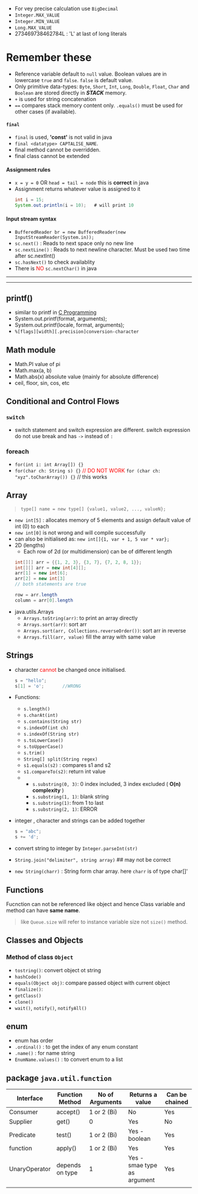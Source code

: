 - For vey precise calculation use `BigDecimal`
- `Integer.MAX_VALUE`
- `Integer.MIN_VALUE`
- `Long.MAX_VALUE`
- 273469738462784L	: 'L' at last of long literals

# Remember these
- Reference variable default to `null` value.
Boolean values are in lowercase `true` and `false`. `false` is default value.
- Only primitive data-types: `Byte`, `Short`, `Int`, `Long`, `Double`, `Float`, `Char` and `Boolean` are stored directly in ***STACK*** memory.
- `+` is used for string concatenation
- `==` compares stack memory content only. `.equals()` must be used for other cases (if available).

#### `final`
- `final` is used, **'const'** is not valid in java
- `final <datatype> CAPTALISE_NAME`.
- final method cannot be overridden.
- final class cannot be extended

#### Assignment rules
- `x = y = 0` OR `head = tail = node` this is **correct** in java
- Assignment returns whatever value is assigned to it
  ```java
  int i = 15;
  System.out.println(i = 10);	# will print 10
  ```

#### Input stream syntax
- `BufferedReader br = new BufferedReader(new InputStreamReader(System.in));`
- `sc.next()` : Reads to next space only no new line
- `sc.nextLine()` : Reads to next newline character. Must be used two time after sc.nextInt()
- `sc.hasNext()`	to check availablity
- There is <span style="color:red;=">NO</span> `sc.nextChar()` in java

---
---

## printf()
- similar to printf in [C Programming](https://github.com/MASTREX/My-Quick-Rev-Notes/tree/main/C#printf)
- System.out.printf(format, arguments);
- System.out.printf(locale, format, arguments);
- `%[flags][width][.precision]conversion-character`

## Math module
- Math.PI	value of pi
- Math.max(a, b)
- Math.abs(x) absolute value (mainly for absolute difference)
- ceil, floor, sin, cos, etc

## Conditional and Control Flows
### `switch`
- switch statement and switch expression are different. switch expression do not use break and has `->` instead of `:`

### foreach
- `for(int i: int Array[]) {}`
- `for(char ch: String s) {}`  <span style="color:red">// DO NOT WORK</span> `for (char ch: "xyz".toCharArray()) {}`	// this works

## Array
> `type[] name = new type[] {value1, value2, ..., valueN};`
- `new int[5]` : allocates memory of 5 elements and assign default value of int (0) to each
- `new int[0]` is not wrong and will compile successfully
- can also  be initialised as: `new int[]{1, var + 1, 5 var * var};`
- 2D (lengths)
  -	Each row of 2d (or multidimension) can be of different length
  ```java
  int[][] arr = {{1, 2, 3}, {3, 7}, {7, 2, 8, 1}};
  int[][] arr = new int[4][];
  arr[1] = new int[6];
  arr[2] = new int[3]
  // both statements are true

  row = arr.length
  column = arr[0].length
  ```
- java.utils.Arrays
  - `Arrays.toString(arr)`:	to print an array directly
  - `Arrays.sort(arr)`:		sort arr
  - `Arrays.sort(arr, Collections.reverseOrder())`:		sort arr in reverse
  - `Arrays.fill(arr, value)` fill the array with same value

## Strings
- character <span style="color:red">cannot</span> be changed once initialised.
  ```java
  s = "hello";
  s[1] = 'o';		//WRONG
  ```
- Functions:
  - `s.length()`
  - `s.charAt(int)`
  - `s.contains(String str)`
  - `s.indexOf(int ch)`
  - `s.indexOf(String str)`
  - `s.toLowerCase()`
  - `s.toUpperCase()`
  - `s.trim()`
  - `String[] split(String regex)`
  - `s1.equals(s2)` :		compares s1 and s2
  - `s1.compareTo(s2)`:	return int value
  - - `s.substring(0, 3)`:	0 index included, 3 index excluded		( **O(n) complexity** )
	- `s.substring(1, 1)`:	blank string
	- `s.substring(1)`:		from 1 to last
	- `s.substring(2, 1)`:	ERROR
- integer , character and strings can be added together
    ```java
	s = "abc";
	s += 'd';
	```

- convert string to integer by `Integer.parseInt(str)`
- `String.join("delimiter", string array)`		## may not be correct
- `new String(charr)` : String form char array. here `charr` is of type char[]'

## Functions
Fucnction can not be referenced like object and hence Class variable and method can have **same name**.
 > like `Queue.size` will refer to instance variable size not `size()` method.

## Classes and Objects
### Method of class `Object`
- `tostring()`: convert object ot string
- `hashCode()`
- `equals(Object obj)`: compare passed object with current object
- `finalize()`:
- `getClass()`
- `clone()`
- `wait()`, `notify()`, `notifyAll()`

## enum
- enum has order
- `.ordinal()` : to get the index of any enum constant
- `.name()` : for name string
- `EnumName.values()` : to convert enum to a list

## package `java.util.function`
| Interface | Function Method | No of Arguments | Returns a value | Can be chained |
|-|-|-|-|-|
| Consumer | accept() | 1 or 2 (Bi) | No | Yes |
| Supplier | get() | 0 | Yes | No |
| Predicate | test() | 1 or 2 (Bi) | Yes - boolean | Yes |
| function | apply() | 1 or 2 (Bi) | Yes | Yes |
| UnaryOperator | depends on type | 1 | Yes - smae type as argument | Yes |
||||||
